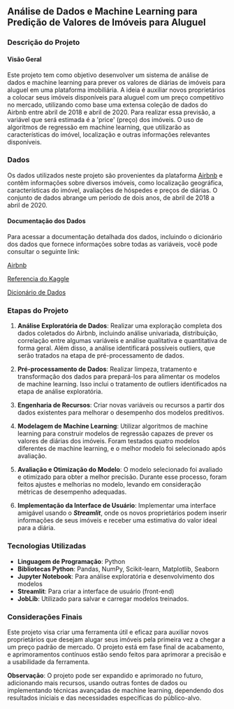 


## Análise de Dados e Machine Learning para Predição de Valores de Imóveis para Aluguel

### Descrição do Projeto

#### Visão Geral
Este projeto tem como objetivo desenvolver um sistema de análise de dados e machine learning para prever os valores de diárias de imóveis para aluguel em uma plataforma imobiliária. A ideia é auxiliar novos proprietários a colocar seus imóveis disponíveis para aluguel com um preço competitivo no mercado, utilizando como base uma extensa coleção de dados do Airbnb entre abril de 2018 e abril de 2020. Para realizar essa previsão, a variável que será estimada é a 'price' (preço) dos imóveis. O uso de algoritmos de regressão em machine learning, que utilizarão as características do imóvel, localização e outras informações relevantes disponíveis.


### Dados
Os dados utilizados neste projeto são provenientes da plataforma [Airbnb](http://insideairbnb.com/explore/) e contêm informações sobre diversos imóveis, como localização geográfica, características do imóvel, avaliações de hóspedes e preços de diárias. O conjunto de dados abrange um período de dois anos, de abril de 2018 a abril de 2020.

#### Documentação dos Dados
Para acessar a documentação detalhada dos dados, incluindo o dicionário dos dados que fornece informações sobre todas as variáveis, você pode consultar o seguinte link:

[Airbnb](http://insideairbnb.com/explore/)

[Referencia do Kaggle](https://www.kaggle.com/datasets/allanbruno/airbnb-rio-de-janeiro)

[Dicionário de Dados](https://docs.google.com/spreadsheets/d/1iWCNJcSutYqpULSQHlNyGInUvHg2BoUGoNRIGa6Szc4/edit#gid=1322284596)




### Etapas do Projeto

1. **Análise Exploratória de Dados**: Realizar uma exploração completa dos dados coletados do Airbnb, incluindo análise univariada, distribuição, correlação entre algumas variáveis e análise qualitativa e quantitativa de forma geral. Além disso, a análise identificará possíveis outliers, que serão tratados na etapa de pré-processamento de dados.

2. **Pré-processamento de Dados**: Realizar limpeza, tratamento e transformação dos dados para prepará-los para alimentar os modelos de machine learning. Isso inclui o tratamento de outliers identificados na etapa de análise exploratória.

3. **Engenharia de Recursos**: Criar novas variáveis ou recursos a partir dos dados existentes para melhorar o desempenho dos modelos preditivos.

4. **Modelagem de Machine Learning**: Utilizar algoritmos de machine learning para construir modelos de regressão capazes de prever os valores de diárias dos imóveis. Foram testados quatro modelos diferentes de machine learning, e o melhor modelo foi selecionado após avaliação.

5. **Avaliação e Otimização do Modelo**: O modelo selecionado foi avaliado e otimizado para obter a melhor precisão. Durante esse processo, foram feitos ajustes e melhorias no modelo, levando em consideração métricas de desempenho adequadas.

6. **Implementação da Interface de Usuário**: Implementar uma interface amigável usando o ***Streamlit***, onde os novos proprietários podem inserir informações de seus imóveis e receber uma estimativa do valor ideal para a diária.



### Tecnologias Utilizadas

- **Linguagem de Programação**: Python
- **Bibliotecas Python**: Pandas, NumPy, Scikit-learn, Matplotlib, Seaborn
- **Jupyter Notebook**: Para análise exploratória e desenvolvimento dos modelos
- **Streamlit**: Para criar a interface de usuário (front-end)
- **JobLib**: Utilizado para salvar e carregar modelos treinados.


### Considerações Finais

Este projeto visa criar uma ferramenta útil e eficaz para auxiliar novos proprietários que desejam alugar seus imóveis pela primeira vez a chegar a um preço padrão de mercado. O projeto está em fase final de acabamento, e aprimoramentos contínuos estão sendo feitos para aprimorar a precisão e a usabilidade da ferramenta.

**Observação**: O projeto pode ser expandido e aprimorado no futuro, adicionando mais recursos, usando outras fontes de dados ou implementando técnicas avançadas de machine learning, dependendo dos resultados iniciais e das necessidades específicas do público-alvo.






